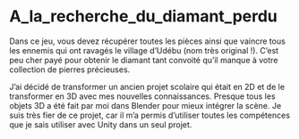 # A_la_recherche_du_diamant_perdu

Dans ce jeu, vous devez récupérer toutes les pièces ainsi que vaincre tous les ennemis qui ont ravagés le village d’Udébu (nom très original !). C’est peu cher payé pour obtenir le diamant tant convoité qu’il manque à votre collection de pierres précieuses.

J’ai décidé de transformer un ancien projet scolaire qui était en 2D et de le transformer en 3D avec mes nouvelles connaissances. Presque tous les objets 3D a été fait par moi dans Blender pour mieux intégrer la scène. Je suis très fier de ce projet, car il m’a permis d’utiliser toutes les compétences que je sais utiliser avec Unity dans un seul projet.
